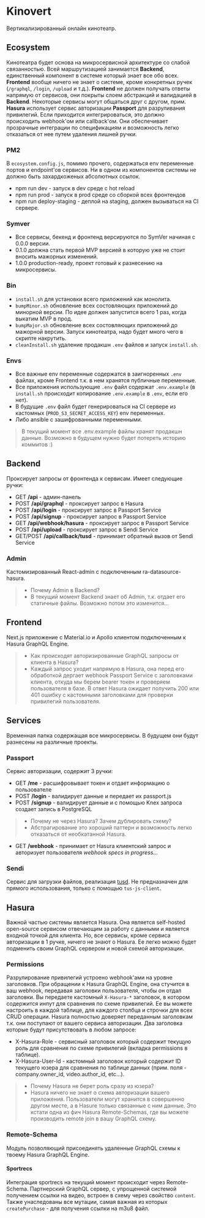 # Kinovert

Вертикализированный онлайн кинотеатр.

## Ecosystem

Кинотеатра будет основа на микросервисной архитектуре со слабой связанностью. Всей маршрутизацией занимается **Backend**, единственный компонент в системе который знает все обо всех. **Frontend** вообще ничего не знает о системе, кроме конкретных ручек (`/graphql`, `/login`, `/upload` и т.д.). **Frontend** не должен получать ответы напрямую от сервисов, они покрыты слоем абстракций и валидацией в **Backend**. Некоторые сервисы могут общаться друг с другом, прим. **Hasura** использует сервис авторизации **Passport** для разруливания привилегий. Если приходится интегрироваться, это должно происходить webhook'ом или callback'ом. Они обеспечивает прозрачные интеграции по спецификациям и возможность легко отказаться от нее путем удаления лишней ручки.

### PM2

В `ecosystem.config.js`, помимо прочего, содержаться env переменные портов и endpoint'ов сервисов. Ни в одном из компонентов системы не должно быть захардкоженых абсолютных ссылок.

- npm run dev - запуск в dev среде с hot reload
- npm run prod - запуск в prod среде со сборкой всех фронтендов
- npm run deploy-staging - деплой на staging, должен вызываться на CI сервере.

### Symver

- Все сервисы, бекенд и фронтенд версируются по SymVer начиная с 0.0.0 версии.
- 0.1.0 должна стать первой MVP версией в которую уже не стоит вносить мажорных изменений.
- 1.0.0 production-ready, проект готовый к разнесению на микросервисы.

### Bin

- `install.sh` для установки всего приложений как монолита.
- `bumpMinor.sh` обновление всех состовляющих приложений до минорной версии. По идее должен запустится всего 1 раз, когда выкатим MVP в прод.
- `bumpMajor.sh` обновление всех состовляющих приложений до мажорной версии. Запуск кинотеатра, надо будет много чего в скрипте накрутить.
- `cleanInstall.sh` удаление продакшн `.env` файлов и запуск `install.sh`.

### Envs

- Все важные env переменные содержатся в заигноренных `.env` файлах, кроме Frontend т.к. в нем хранятся публичные переменные.
- Все приложения использующие `.env` файл содержат `.env.example` (в `install.sh` происходит копирование `.env.example` в `.env`, если его нет).
- В будущие `.env` файл будет генерироваться на CI сервере из кастомных (`PROD_S3_SECRET_ACCESS_KEY`) env переменных.
- Либо ansible с зашифрованными переменными.

> В текущий момент все .env.example файлы хранят продакшн данные. Возможно в будущем нужно будет потереть историю коммитов :)

## Backend

Проксирует запросы от фронтенда к сервисам. Имеет следующие ручки:

- GET **/api** - админ-панель
- POST **/api/graphql** - проксирует запрос в Hasura
- POST **/api/login** - проксирует запрос в Passport Service
- POST **/api/signup** - проксирует запрос в Passport Service
- GET **/api/webhook/hasura** - проксирует запрос в Passport Service
- POST **/api/upload** - проксирует запрос в Sendi Service
- GET/POST **/api/callback/tusd** - принимает обратный вызов от Sendi Service

### Admin

Кастомизированный React-admin с подключенным ra-datasource-hasura.

> - Почему Admin в Backend?
> - В текущий момент Backend знает об Admin, т.к. отдает его статичные файлы. Возможно потом это изменится...

## Frontend

Next.js приложение с Material.io и Apollo клиентом подключенным к Hasura GraphQL Engine.

> - Как происходят авторизированные GraphQL запросы от клиента в Hasura?
> - Каждый запрос уходит напрямую в Hasura, она перед его обработкой дергает webhook Passport Service с заголовками клиента, откуда мы берем bearer токен и проверяем пользователя в базе. В ответ Hasura ожидает получить 200 или 401 ошибку с кастомными заголовками для проверки привилегий пользователя.

## Services

Временная папка содержащая все микросервисы. В будущем они будут разнесены на различные проекты.

### Passport

Сервис авторизации, содержит 3 ручки:

- GET **/me** - расшифровывает токен и отдает информацию о пользователе
- POST **/login** - валидирует данные и передает их passport.js
- POST **/signup** - валидирует данные и с помощью Knex запроса создает запись в PostgreSQL

> - Почему не через Hasura? Зачем дублировать схему?
> - Абстрагирование это хороший паттерн и возможность легко отказаться от необкатанной Hasura.

- GET **/webhook** - принимает от Hasura клиентский запрос и авторизует пользователя
  _webhook specs in progress..._

### Sendi

Сервис для загрузки файлов, реализация [tusd](https://github.com/tus/tusd). Не предназначен для прямого использования, только с помощью `tus-js-client`.

## Hasura

Важной частью системы является Hasura. Она является self-hosted open-source сервисом отвечающим за работу с данными и является входной точкой для клиента. Но, все сервисы, кроме сервиса авторизации в 1 ручке, ничего не знают о Hasura. Ее легко можно будет подменить своим GraphQL сервером и новой схемой авторизации.

### Permissions

Разрулирование привилегий устроено webhook'ами на уровне заголовков. При обращении к Hasura GraphQL Engine, она стучится в ваш webhook, передавая заголовки пользователя, чтобы он отдал заголовки. Вы передаете кастомный `X-Hasura-*` заголовок, в котором содержится инпут для сравнения по схеме привилегий. Ее вы можете настроить в каждой таблице, для каждого столбца и строчки для всех CRUD операции. Hasura полностью доверяет переданным заголовкам т.к. они поступают от вашего сервиса авторизации. Два заголовка которые будут присутствовать в любом запросе:

- X-Hasura-Role - сервисный заголовок который содержит текущую роль для сравнения по схеме привилегий (вкладка permissions в таблице).
- X-Hasura-User-Id - кастомный заголовок который содержит ID текущего юзера для сравнения по таблице данных (прим. поля - company.owner_id, video.author_id, etc...).

> - Почему Hasura не берет роль сразу из юзера?
> - Hasura ничего не знает о схема авторизации вашего приложения. Пользователи могут хранится в совершенно другом месте, а в Hasure только связанные с ним данные. Это кстати одна из фич Hasura Remote-Schemas, где вы можете производить remote join в вашу GraphQL схему.

### Remote-Schema

Модуль позволяющий присоединять удаленные GraphQL схемы к твоему Hasura GraphQL Engine.

#### Sportrecs

Интеграция sportrecs на текущий момент происходит через Remote-Schema. Партнерский GraphQL сервер, с упрощенной системой получением ссылки на видео, встроен в схему через свойство `content`. Также унаследованы все мутации, самая важная из которых `createPurchase` - для получения ссылки на m3u8 файл.
